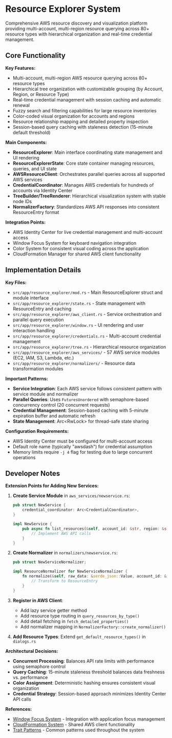 # Resource Explorer System

Comprehensive AWS resource discovery and visualization platform providing multi-account, multi-region resource querying across 80+ resource types with hierarchical organization and real-time credential management.

## Core Functionality

**Key Features:**
- Multi-account, multi-region AWS resource querying across 80+ resource types
- Hierarchical tree organization with customizable grouping (by Account, Region, or Resource Type)  
- Real-time credential management with session caching and automatic renewal
- Fuzzy search and filtering capabilities for large resource inventories
- Color-coded visual organization for accounts and regions
- Resource relationship mapping and detailed property inspection
- Session-based query caching with staleness detection (15-minute default threshold)

**Main Components:**
- **ResourceExplorer**: Main interface coordinating state management and UI rendering
- **ResourceExplorerState**: Core state container managing resources, queries, and UI state
- **AWSResourceClient**: Orchestrates parallel queries across all supported AWS services
- **CredentialCoordinator**: Manages AWS credentials for hundreds of accounts via Identity Center
- **TreeBuilder/TreeRenderer**: Hierarchical visualization system with stable node IDs
- **NormalizerFactory**: Standardizes AWS API responses into consistent ResourceEntry format

**Integration Points:**
- AWS Identity Center for live credential management and multi-account access
- Window Focus System for keyboard navigation integration
- Color System for consistent visual coding across the application
- CloudFormation Manager for shared AWS client functionality

## Implementation Details

**Key Files:**
- `src/app/resource_explorer/mod.rs` - Main ResourceExplorer struct and module interface
- `src/app/resource_explorer/state.rs` - State management with ResourceEntry and caching
- `src/app/resource_explorer/aws_client.rs` - Service orchestration and parallel query execution
- `src/app/resource_explorer/window.rs` - UI rendering and user interaction handling
- `src/app/resource_explorer/credentials.rs` - Multi-account credential management
- `src/app/resource_explorer/tree.rs` - Hierarchical resource organization
- `src/app/resource_explorer/aws_services/` - 57 AWS service modules (EC2, IAM, S3, Lambda, etc.)
- `src/app/resource_explorer/normalizers/` - Resource data transformation modules

**Important Patterns:**
- **Service Integration**: Each AWS service follows consistent pattern with service module and normalizer
- **Parallel Queries**: Uses `FuturesUnordered` with semaphore-based concurrency control (20 concurrent requests)
- **Credential Management**: Session-based caching with 5-minute expiration buffer and automatic refresh
- **State Management**: Arc<RwLock<ResourceExplorerState>> for thread-safe state sharing

**Configuration Requirements:**
- AWS Identity Center must be configured for multi-account access
- Default role name (typically "awsdash") for credential assumption
- Memory limits require `-j 4` flag for testing due to large concurrent operations

## Developer Notes

**Extension Points for Adding New Services:**

1. **Create Service Module** in `aws_services/newservice.rs`:
   ```rust
   pub struct NewService {
       credential_coordinator: Arc<CredentialCoordinator>,
   }
   
   impl NewService {
       pub async fn list_resources(&self, account_id: &str, region: &str) -> Result<Vec<serde_json::Value>> {
           // Implement AWS API calls
       }
   }
   ```

2. **Create Normalizer** in `normalizers/newservice.rs`:
   ```rust
   pub struct NewServiceNormalizer;
   
   impl ResourceNormalizer for NewServiceNormalizer {
       fn normalize(&self, raw_data: &serde_json::Value, account_id: &str, region: &str) -> Result<ResourceEntry> {
           // Transform to ResourceEntry
       }
   }
   ```

3. **Register in AWS Client**:
   - Add lazy service getter method
   - Add resource type routing in `query_resources_by_type()`
   - Add detail fetching in `fetch_detailed_properties()` 
   - Add normalizer mapping in `NormalizerFactory::create_normalizer()`

4. **Add Resource Types**: Extend `get_default_resource_types()` in `dialogs.rs`

**Architectural Decisions:**
- **Concurrent Processing**: Balances API rate limits with performance using semaphore control
- **Query Caching**: 15-minute staleness threshold balances data freshness vs. performance  
- **Color Assignment**: Deterministic hashing ensures consistent visual organization
- **Credential Strategy**: Session-based approach minimizes Identity Center API calls

**References:**
- [Window Focus System](window-focus-system.md) - Integration with application focus management
- [CloudFormation System](cloudformation-system.md) - Shared AWS client functionality
- [Trait Patterns](trait-patterns.md) - Common patterns used throughout the system